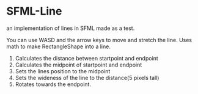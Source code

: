 # SFML-Line
an implementation of lines in SFML made as a test.

You can use WASD and the arrow keys to move and stretch the line.
Uses math to make RectangleShape into a line.

1. Calculates the distance between startpoint and endpoint
2. Calculates the midpoint of startpoint and endpoint
3. Sets the lines position to the midpoint
4. Sets the wideness of the line to the distance(5 pixels tall)
5. Rotates towards the endpoint.
